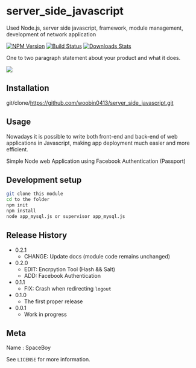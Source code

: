 # server_side_javascript
Used Node.js, server side javascript, framework, module management, development of network application

[![NPM Version][npm-image]][npm-url]
[![Build Status][travis-image]][travis-url]
[![Downloads Stats][npm-downloads]][npm-url]

One to two paragraph statement about your product and what it does.

![](header.png)

## Installation

git/clone/https://github.com/woobin0413/server_side_javascript.git

## Usage 

Nowadays it is possible to write both front-end and back-end of web applications in Javascript, making app deployment much easier and more efficient.

Simple Node web Application using Facebook Authentication (Passport)

## Development setup

```sh
git clone this module
cd to the folder
npm init
npm install
node app_mysql.js or supervisor app_mysql.js
```

## Release History

* 0.2.1
    * CHANGE: Update docs (module code remains unchanged)
* 0.2.0
    * EDIT: Encrpytion Tool (Hash && Salt)
    * ADD: Facebook Authentication
* 0.1.1
    * FIX: Crash when redirecting `logout`
* 0.1.0
    * The first proper release
* 0.0.1
    * Work in progress

## Meta

Name : SpaceBoy

See ``LICENSE`` for more information.

<!-- Markdown link & img dfn's -->
[npm-image]: https://img.shields.io/npm/v/datadog-metrics.svg?style=flat-square
[npm-url]: https://npmjs.org/package/datadog-metrics
[npm-downloads]: https://img.shields.io/npm/dm/datadog-metrics.svg?style=flat-square
[travis-image]: https://img.shields.io/travis/dbader/node-datadog-metrics/master.svg?style=flat-square
[travis-url]: https://travis-ci.org/dbader/node-datadog-metrics
[wiki]: https://github.com/yourname/yourproject/wiki
